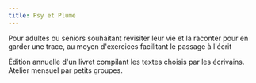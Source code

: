 ```yaml
---
title: Psy et Plume
---
```

Pour adultes ou seniors souhaitant revisiter leur vie et la raconter pour en garder une trace, au moyen d'exercices facilitant le passage à l'écrit

Édition annuelle d'un livret compilant les textes choisis par les écrivains.
Atelier mensuel par petits groupes.